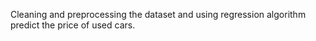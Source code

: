 Cleaning and preprocessing the dataset and using regression algorithm predict the price of used cars.
